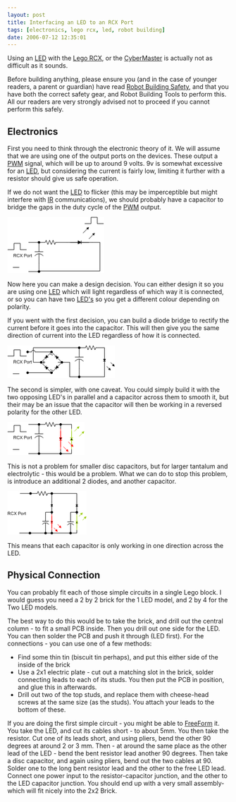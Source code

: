 ```yaml
---
layout: post
title: Interfacing an LED to an RCX Port
tags: [electronics, lego rcx, led, robot building]
date: 2006-07-12 12:35:01
---
```

Using an [LED](/wiki/led.html "Light Emitting Diode") with the [Lego RCX](/wiki/rcx.html "The Lego RCX"), or the [CyberMaster](/wiki/cybermaster.html "CyberMaster") is actually not as difficult as it sounds.

Before building anything, please ensure you (and in the case of younger readers, a parent or guardian) have read [Robot Building Safety](/wiki/robot_building_safety.html "Building robots can be dangerous - tips to help your safety"), and that you have both the correct safety gear, and Robot Building Tools to perform this. All our readers are very strongly advised not to proceed if you cannot perform this safely.

## Electronics

First you need to think through the electronic theory of it. We will assume that we are using one of the output ports on the devices. These output a [PWM](/wiki/pwm.html "Pulse Width Modulation") signal, which will be up to around 9 volts. 9v is somewhat excessive for an [LED](/wiki/led.html "Light Emitting Diode"), but considering the current is fairly low, limiting it further with a resistor should give us safe operation.

If we do not want the [LED](/wiki/led.html "Light Emitting Diode") to flicker (this may be imperceptible but might interfere with [IR](/wiki/infra_red.html "A type of EM radiation commonly used for digital communications") communications), we should probably have a capacitor to bridge the gaps in the duty cycle of the [PWM](/wiki/pwm.html "Pulse Width Modulation") output.

![RCX LED schematic diagram](/galleries/gallery-1-common-images/147-rcxled1.png)

Now here you can make a design decision. You can either design it so you are using one [LED](/wiki/led.html "Light Emitting Diode") which will light regardless of which way it is connected, or so you can have two [LED's](/wiki/led.html "Light Emitting Diode") so you get a different colour depending on polarity.

If you went with the first decision, you can build a diode bridge to rectify the current before it goes into the capacitor. This will then give you the same direction of current into the LED regardless of how it is connected.

![RCX to LED Schematic with diode rectifier bridge](/galleries/gallery-1-common-images/148-rcxled2.png)

The second is simpler, with one caveat. You could simply build it with the two opposing LED's in parallel and a capacitor across them to smooth it, but their may be an issue that the capacitor will then be working in a reversed polarity for the other LED.

![Lego RCX to two coloured LED schematic diagram](/galleries/gallery-1-common-images/149-rcxled3.png)

This is not a problem for smaller disc capacitors, but for larger tantalum and electrolytic - this would be a problem. What we can do to stop this problem, is introduce an additional 2 diodes, and another capacitor.

![Lego RCX to coloured LEDs with persistence of vision capacitors](/galleries/gallery-1-common-images/150-rcxled4.png)

This means that each capacitor is only working in one direction across the LED.

## Physical Connection

You can probably fit each of those simple circuits in a single Lego block. I would guess you need a 2 by 2 brick for the 1 LED model, and 2 by 4 for the Two LED models.

The best way to do this would be to take the brick, and drill out the central column - to fit a small PCB inside. Then you drill out one side for the LED. You can then solder the PCB and push it through (LED first). For the connections - you can use one of a few methods:

- Find some thin tin (biscuit tin perhaps), and put this either side of the inside of the brick
- Use a 2x1 electric plate - cut out a matching slot in the brick, solder connecting leads to each of its studs. You then put the PCB in position, and glue this in afterwards.
- Drill out two of the top studs, and replace them with cheese-head screws at the same size (as the studs). You attach your leads to the bottom of these.

If you are doing the first simple circuit - you might be able to [FreeForm](/wiki/freeform.html "FreeForm") it. You take the LED, and cut its cables short - to about 5mm. You then take the resistor. Cut one of its leads short, and using pliers, bend the other 90 degrees at around 2 or 3 mm. Then - at around the same place as the other lead of the LED - bend the bent resistor lead another 90 degrees. Then take a disc capacitor, and again using pliers, bend out the two cables at 90\. Solder one to the long bent resistor lead and the other to the free LED lead. Connect one power input to the resistor-capacitor junction, and the other to the LED capacitor junction. You should end up with a very small assembly- which will fit nicely into the 2x2 Brick.
